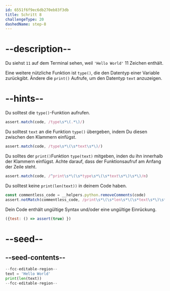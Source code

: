 ```yaml
---
id: 6551f6f9ec6db270eb83f3db
title: Schritt 8
challengeType: 20
dashedName: step-8
---
```


# --description--

Du siehst `11` auf dem Terminal sehen, weil `'Hello World'` 11 Zeichen enthält.

Eine weitere nützliche Funktion ist `type()`, die den Datentyp einer Variable zurückgibt. Ändere die `print()` Aufrufe, um den Datentyp `text` anzuzeigen.

# --hints--

Du solltest die `type()`-Funktion aufrufen.

```js
assert.match(code, /type\s*\(.*\)/)
```

Du solltest `text` an die Funktion `type()` übergeben, indem Du diesen zwischen den Klammern einfügst.

```js
assert.match(code, /type\s*\(\s*text\s*\)/)
```

Du solltes der `print()`Funktion `type(text)` mitgeben, inden du ihn innerhalb der Klammern einfügst. Achte darauf, dass der Funktionsaufruf am Anfang der Zeile steht.

```js
assert.match(code, /^print\s*\(\s*type\s*\(\s*text\s*\)\s*\)/m)
```

Du solltest keine `print(len(text))` in deinem Code haben.

```js
const commentless_code = __helpers.python.removeComments(code)
assert.notMatch(commentless_code, /print\s*\(\s*len\s*\(\s*text\s*\)\s*\)/)
```

Dein Code enthält ungültige Syntax und/oder eine ungültige Einrückung.

```js
({test: () => assert(true) })
```

# --seed--

## --seed-contents--

```py
--fcc-editable-region--
text = 'Hello World'
print(len(text))
--fcc-editable-region--
```
